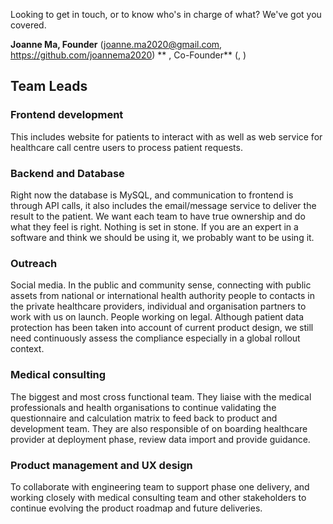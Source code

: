 Looking to get in touch, or to know who's in charge of what? We've got you covered. 

**Joanne Ma, Founder** (joanne.ma2020@gmail.com, https://github.com/joannema2020)
** , Co-Founder** (, )

## Team Leads

### Frontend development
This includes website for patients to interact with as well as web service for healthcare call centre users to process patient requests. 

### Backend and Database
Right now the database is MySQL, and communication to frontend is through API calls, it also includes the email/message service to deliver the result to the patient. 
We want each team to have true ownership and do what they feel is right. Nothing is set in stone. If you are an expert in a software and think we should be using it, we probably want to be using it.

### Outreach
Social media. In the public and community sense, connecting with public assets from national or international health authority people to contacts in the private healthcare providers, individual and organisation partners to work with us on launch. 
People working on legal. Although patient data protection has been taken into account of current product design, we still need continuously assess the compliance especially in a global rollout context. 

### Medical consulting 
The biggest and most cross functional team. They liaise with the medical professionals and health organisations to continue validating the questionnaire and calculation matrix to feed back to product and development team. They are also responsible of on boarding healthcare provider at deployment phase, review data import and provide guidance.

### Product management and UX design
To collaborate with engineering team to support phase one delivery, and working closely with medical consulting team and other stakeholders to continue evolving the product roadmap and future deliveries. 
